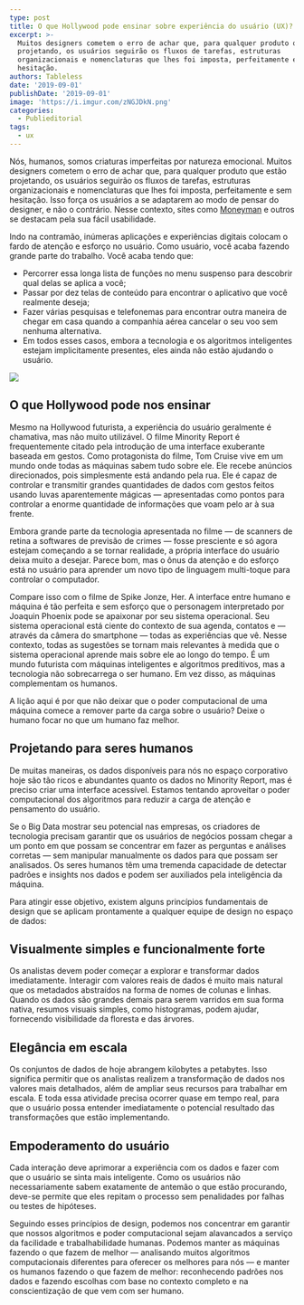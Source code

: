 ```yaml
---
type: post
title: O que Hollywood pode ensinar sobre experiência do usuário (UX)?
excerpt: >-
  Muitos designers cometem o erro de achar que, para qualquer produto que estão
  projetando, os usuários seguirão os fluxos de tarefas, estruturas
  organizacionais e nomenclaturas que lhes foi imposta, perfeitamente e sem
  hesitação. 
authors: Tableless
date: '2019-09-01'
publishDate: '2019-09-01'
image: 'https://i.imgur.com/zNGJDkN.png'
categories:
  - Publieditorial
tags:
  - ux
---
```

Nós, humanos, somos criaturas imperfeitas por natureza emocional. Muitos designers cometem o erro de achar que, para qualquer produto que estão projetando, os usuários seguirão os fluxos de tarefas, estruturas organizacionais e nomenclaturas que lhes foi imposta, perfeitamente e sem hesitação. Isso força os usuários a se adaptarem ao modo de pensar do designer, e não o contrário. Nesse contexto, sites como [Moneyman](https://www.moneyman.com.br/) e outros se destacam pela sua fácil usabilidade.

Indo na contramão, inúmeras aplicações e experiências digitais colocam o fardo de atenção e esforço no usuário. Como usuário, você acaba fazendo grande parte do trabalho. Você acaba tendo que:

* Percorrer essa longa lista de funções no menu suspenso para descobrir qual delas se aplica a você;
* Passar por dez telas de conteúdo para encontrar o aplicativo que você realmente deseja;
* Fazer várias pesquisas e telefonemas para encontrar outra maneira de chegar em casa quando a companhia aérea cancelar o seu voo sem nenhuma alternativa.
* Em todos esses casos, embora a tecnologia e os algoritmos inteligentes estejam implicitamente presentes, eles ainda não estão ajudando o usuário.

![](/images/uploads/screen-shot-2019-10-23-at-06.47.46.png)

## O que Hollywood pode nos ensinar

Mesmo na Hollywood futurista, a experiência do usuário geralmente é chamativa, mas não muito utilizável. O filme Minority Report é frequentemente citado pela introdução de uma interface exuberante baseada em gestos. Como protagonista do filme, Tom Cruise vive em um mundo onde todas as máquinas sabem tudo sobre ele. Ele recebe anúncios direcionados, pois simplesmente está andando pela rua. Ele é capaz de controlar e transmitir grandes quantidades de dados com gestos feitos usando luvas aparentemente mágicas — apresentadas como pontos para controlar a enorme quantidade de informações que voam pelo ar à sua frente.

Embora grande parte da tecnologia apresentada no filme — de scanners de retina a softwares de previsão de crimes — fosse presciente e só agora estejam começando a se tornar realidade, a própria interface do usuário deixa muito a desejar. Parece bom, mas o ônus da atenção e do esforço está no usuário para aprender um novo tipo de linguagem multi-toque para controlar o computador. 

Compare isso com o filme de Spike Jonze, Her. A interface entre humano e máquina é tão perfeita e sem esforço que o personagem interpretado por Joaquin Phoenix pode se apaixonar por seu sistema operacional. Seu sistema operacional está ciente do contexto de sua agenda, contatos e — através da câmera do smartphone — todas as experiências que vê. Nesse contexto, todas as sugestões se tornam mais relevantes à medida que o sistema operacional aprende mais sobre ele ao longo do tempo. É um mundo futurista com máquinas inteligentes e algoritmos preditivos, mas a tecnologia não sobrecarrega o ser humano. Em vez disso, as máquinas complementam os humanos.

A lição aqui é por que não deixar que o poder computacional de uma máquina comece a remover parte da carga sobre o usuário? Deixe o humano focar no que um humano faz melhor.

## Projetando para seres humanos

De muitas maneiras, os dados disponíveis para nós no espaço corporativo hoje são tão ricos e abundantes quanto os dados no Minority Report, mas é preciso criar uma interface acessível. Estamos tentando aproveitar o poder computacional dos algoritmos para reduzir a carga de atenção e pensamento do usuário. 

Se o Big Data mostrar seu potencial nas empresas, os criadores de tecnologia precisam garantir que os usuários de negócios possam chegar a um ponto em que possam se concentrar em fazer as perguntas e análises corretas — sem manipular manualmente os dados para que possam ser analisados. Os seres humanos têm uma tremenda capacidade de detectar padrões e insights nos dados e podem ser auxiliados pela inteligência da máquina.

Para atingir esse objetivo, existem alguns princípios fundamentais de design que se aplicam prontamente a qualquer equipe de design no espaço de dados:

## Visualmente simples e funcionalmente forte

Os analistas devem poder começar a explorar e transformar dados imediatamente. Interagir com valores reais de dados é muito mais natural que os metadados abstraídos na forma de nomes de colunas e linhas. Quando os dados são grandes demais para serem varridos em sua forma nativa, resumos visuais simples, como histogramas, podem ajudar, fornecendo visibilidade da floresta e das árvores.

## Elegância em escala

Os conjuntos de dados de hoje abrangem kilobytes a petabytes. Isso significa permitir que os analistas realizem a transformação de dados nos valores mais detalhados, além de ampliar seus recursos para trabalhar em escala. E toda essa atividade precisa ocorrer quase em tempo real, para que o usuário possa entender imediatamente o potencial resultado das transformações que estão implementando.

## Empoderamento do usuário

Cada interação deve aprimorar a experiência com os dados e fazer com que o usuário se sinta mais inteligente. Como os usuários não necessariamente sabem exatamente de antemão o que estão procurando, deve-se permite que eles repitam o processo sem penalidades por falhas ou testes de hipóteses.

Seguindo esses princípios de design, podemos nos concentrar em garantir que nossos algoritmos e poder computacional sejam alavancados a serviço da facilidade e trabalhabilidade humanas. Podemos manter as máquinas fazendo o que fazem de melhor — analisando muitos algoritmos computacionais diferentes para oferecer os melhores para nós — e manter os humanos fazendo o que fazem de melhor: reconhecendo padrões nos dados e fazendo escolhas com base no contexto completo e na conscientização de que vem com ser humano.
